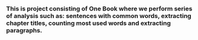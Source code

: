 
### This is project consisting of One Book where we perform series of analysis such as: sentences with common words, extracting chapter titles, counting most used words and extracting paragraphs.